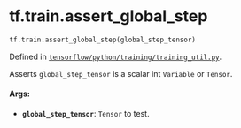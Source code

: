 <div itemscope itemtype="http://developers.google.com/ReferenceObject">
<meta itemprop="name" content="tf.train.assert_global_step" />
<meta itemprop="path" content="Stable" />
</div>

# tf.train.assert_global_step

``` python
tf.train.assert_global_step(global_step_tensor)
```



Defined in [`tensorflow/python/training/training_util.py`](/code/stable/tensorflow/python/training/training_util.py).

Asserts `global_step_tensor` is a scalar int `Variable` or `Tensor`.

#### Args:

* <b>`global_step_tensor`</b>: `Tensor` to test.